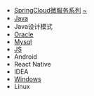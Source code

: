 * [SpringCloud微服务系列][cloudHtml]       [~][cloudMd]
* [Java][java]
* Java设计模式
* [Oracle][oracle]
* [Mysql][mysql]
* [JS][js]
* Android
* React Native
* IDEA
* [Windows][win]
* Linux

[cloudHtml]: https://fgq233.github.io/html/cloud
[cloudMd]: https://fgq233.github.io/md/index/cloud
[java]: https://fgq233.github.io/md/index/java
[js]: https://fgq233.github.io/md/index/js
[oracle]: https://fgq233.github.io/md/index/oracle
[mysql]: https://fgq233.github.io/md/index/mysql
[win]: https://fgq233.github.io/md/index/win
